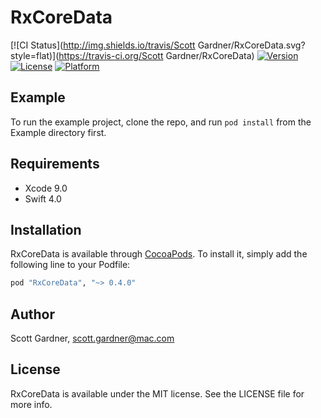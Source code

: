 # RxCoreData

[![CI Status](http://img.shields.io/travis/Scott Gardner/RxCoreData.svg?style=flat)](https://travis-ci.org/Scott Gardner/RxCoreData)
[![Version](https://img.shields.io/cocoapods/v/RxCoreData.svg?style=flat)](http://cocoapods.org/pods/RxCoreData)
[![License](https://img.shields.io/cocoapods/l/RxCoreData.svg?style=flat)](http://cocoapods.org/pods/RxCoreData)
[![Platform](https://img.shields.io/cocoapods/p/RxCoreData.svg?style=flat)](http://cocoapods.org/pods/RxCoreData)

## Example

To run the example project, clone the repo, and run `pod install` from the Example directory first.

## Requirements

* Xcode 9.0
* Swift 4.0

## Installation

RxCoreData is available through [CocoaPods](http://cocoapods.org). To install
it, simply add the following line to your Podfile:

```ruby
pod "RxCoreData", "~> 0.4.0"
```

## Author

Scott Gardner, scott.gardner@mac.com

## License

RxCoreData is available under the MIT license. See the LICENSE file for more info.

